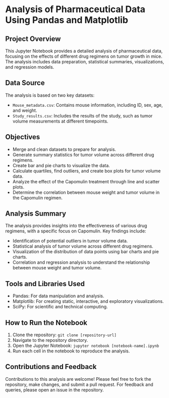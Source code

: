 # Analysis of Pharmaceutical Data Using Pandas and Matplotlib

## Project Overview
This Jupyter Notebook provides a detailed analysis of pharmaceutical data, focusing on the effects of different drug regimens on tumor growth in mice. The analysis includes data preparation, statistical summaries, visualizations, and regression models.

## Data Source
The analysis is based on two key datasets:
- `Mouse_metadata.csv`: Contains mouse information, including ID, sex, age, and weight.
- `Study_results.csv`: Includes the results of the study, such as tumor volume measurements at different timepoints.

## Objectives
- Merge and clean datasets to prepare for analysis.
- Generate summary statistics for tumor volume across different drug regimens.
- Create bar and pie charts to visualize the data.
- Calculate quartiles, find outliers, and create box plots for tumor volume data.
- Analyze the effect of the Capomulin treatment through line and scatter plots.
- Determine the correlation between mouse weight and tumor volume in the Capomulin regimen.

## Analysis Summary
The analysis provides insights into the effectiveness of various drug regimens, with a specific focus on Capomulin. Key findings include:
- Identification of potential outliers in tumor volume data.
- Statistical analysis of tumor volume across different drug regimens.
- Visualization of the distribution of data points using bar charts and pie charts.
- Correlation and regression analysis to understand the relationship between mouse weight and tumor volume.

## Tools and Libraries Used
- Pandas: For data manipulation and analysis.
- Matplotlib: For creating static, interactive, and exploratory visualizations.
- SciPy: For scientific and technical computing.

## How to Run the Notebook
1. Clone the repository: `git clone [repository-url]`
2. Navigate to the repository directory.
3. Open the Jupyter Notebook: `jupyter notebook [notebook-name].ipynb`
4. Run each cell in the notebook to reproduce the analysis.

## Contributions and Feedback
Contributions to this analysis are welcome! Please feel free to fork the repository, make changes, and submit a pull request. For feedback and queries, please open an issue in the repository.
